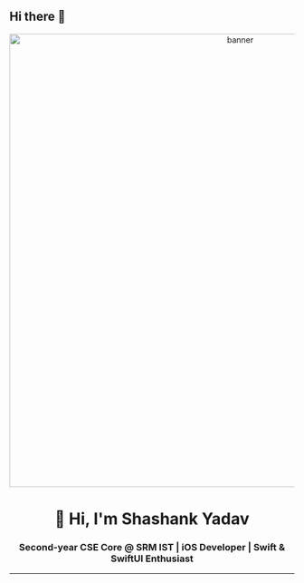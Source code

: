## Hi there 👋

<!-- Banner -->
<!-- Banner -->
<p align="center">
  <img src="https://i.imgur.com/6hYj6Oa.gif" alt="banner" width="800"/>
</p>

<h1 align="center">👋 Hi, I'm Shashank Yadav</h1>
<h3 align="center">Second-year CSE Core @ SRM IST | iOS Developer | Swift & SwiftUI Enthusiast</h3>

---

<!--
**ShashankYadav28/ShashankYadav28** is a ✨ _special_ ✨ repository because its `README.md` (this file) appears on your GitHub profile.

Here are some ideas to get you started:

- 🔭 I’m currently working on ...
- 🌱 I’m currently learning ...
- 👯 I’m looking to collaborate on ...
- 🤔 I’m looking for help with ...
- 💬 Ask me about ...
- 📫 How to reach me: ...
- 😄 Pronouns: ...
- ⚡ Fun fact: ...
-->
